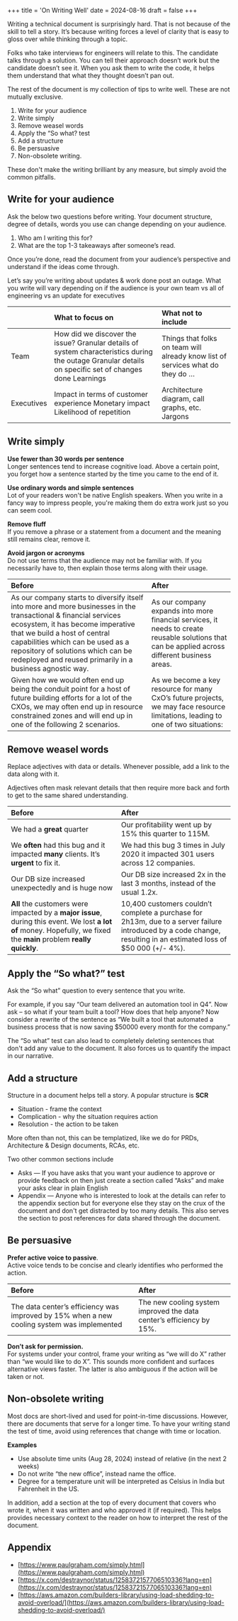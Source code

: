 +++
title = 'On Writing Well'
date = 2024-08-16
draft = false
+++

Writing a technical document is surprisingly hard. That is not because of the skill to tell a story. It’s because writing forces a level of clarity that is easy to gloss over while thinking through a topic. 

Folks who take interviews for engineers will relate to this. The candidate talks through a solution. You can tell their approach doesn’t work but the candidate doesn’t see it. When you ask them to write the code, it helps them understand that what they thought doesn’t pan out. 

The rest of the document is my collection of tips to write well. These are not mutually exclusive.

1. Write for your audience  
2. Write simply  
3. Remove weasel words  
4. Apply the “So what? test  
5. Add a structure  
6. Be persuasive  
7. Non-obsolete writing. 

These don't make the writing brilliant by any measure, but simply avoid the common pitfalls.

## Write for your audience

Ask the below two questions before writing. Your document structure, degree of details, words you use can change depending on your audience. 

1. Who am I writing this for?  
2. What are the top 1-3 takeaways after someone’s read.

Once you’re done, read the document from your audience’s perspective and understand if the ideas come through.

Let’s say you’re writing about updates & work done post an outage. What you write will vary depending on if the audience is your own team vs all of engineering vs an update for executives

|  | What to focus on | What not to include |
| :---- | :---- | :---- |
| Team | How did we discover the issue? Granular details of system characteristics during the outage Granular details on specific set of changes done Learnings | Things that folks on team will already know list of services what do they do … |
| Executives | Impact in terms of customer experience Monetary impact Likelihood of repetition | Architecture diagram, call graphs, etc. Jargons |

## Write simply

**Use fewer than 30 words per sentence**  
Longer sentences tend to increase cognitive load. Above a certain point, you forget how a sentence started by the time you came to the end of it. 

**Use ordinary words and simple sentences**  
Lot of your readers won't be native English speakers. When you write in a fancy way to impress people, you're making them do extra work just so you can seem cool. 

**Remove fluff**  
If you remove a phrase or a statement from a document and the meaning still remains clear, remove it.

**Avoid jargon or acronyms**  
Do not use terms that the audience may not be familiar with. If you necessarily have to, then explain those terms along with their usage.

| Before | After |
| :---- | :---- |
| As our company starts to diversify itself into more and more businesses in the transactional & financial services ecosystem, it has become imperative that we build a host of central capabilities which can be used as a repository of solutions which can be redeployed and reused primarily in a business agnostic way. | As our company expands into more financial services, it needs to create reusable solutions that can be applied across different business areas. |
| Given how we would often end up being the conduit point for a host of future building efforts for a lot of the CXOs, we may often end up in resource constrained zones and will end up in one of the following 2 scenarios. | As we become a key resource for many CxO’s future projects, we may face resource limitations, leading to one of two situations: |

## Remove weasel words

Replace adjectives with data or details. Whenever possible, add a link to the data along with it.

Adjectives often mask relevant details that then require more back and forth to get to the same shared understanding.

| Before | After |
| :---- | :---- |
| We had a **great** quarter | Our profitability went up by 15% this quarter to 115M. |
| We **often** had this bug and it impacted **many** clients. It’s **urgent** to fix it. | We had this bug 3 times in July 2020 it impacted 301 users across 12 companies. |
| Our DB size increased unexpectedly and is huge now | Our DB size increased 2x in the last 3 months, instead of the usual 1.2x. |
| **All** the customers were impacted by a **major issue**, during this event. We lost **a lot of** money. Hopefully, we fixed the **main** problem **really quickly**. | 10,400 customers couldn’t complete a purchase for 2h13m, due to a server failure introduced by a code change, resulting in an estimated loss of $50 000 (+/- 4%). |

## Apply the “So what?” test

Ask the “So what” question to every sentence that you write. 

For example, if you say “Our team delivered an automation tool in Q4”. Now ask – so what if your team built a tool? How does that help anyone? Now consider a rewrite of the sentence as “We built a tool that automated a business process that is now saving $50000 every month for the company.”

The “So what” test can also lead to completely deleting sentences that don't add any value to the document. It also forces us to quantify the impact in our narrative.

## Add a structure

Structure in a document helps tell a story. A popular structure is **SCR** 

* Situation \- frame the context   
* Complication \- why the situation requires action  
* Resolution \- the action to be taken

More often than not, this can be templatized, like we do for PRDs, Architecture & Design documents, RCAs, etc.

Two other common sections include

* Asks — If you have asks that you want your audience to approve or provide feedback on then just create a section called “Asks” and make your asks clear in plain English  
* Appendix — Anyone who is interested to look at the details can refer to the appendix section but for everyone else they stay on the crux of the document and don't get distracted by too many details. This also serves the section to post references for data shared through the document.

## Be persuasive

**Prefer active voice to passive**.   
Active voice tends to be concise and clearly identifies who performed the action.

| Before | After |
| :---- | :---- |
| The data center’s efficiency was improved by 15% when a new cooling system was implemented | The new cooling system improved the data center’s efficiency by 15%. |

**Don’t ask for permission.**  
For systems under your control, frame your writing as “we will do X” rather than “we would like to do X”.  This sounds more confident and surfaces alternative views faster. The latter is also ambiguous if the action will be taken or not.

## Non-obsolete writing

Most docs are short-lived and used for point-in-time discussions. However, there are documents that serve for a longer time. To have your writing stand the test of time, avoid using references that change with time or location.

**Examples**

* Use absolute time units (Aug 28, 2024) instead of relative (in the next 2 weeks)  
* Do not write “the new office”, instead name the office.  
* Degree for a temperature unit will be interpreted as Celsius in India but Fahrenheit in the US.

In addition, add a section at the top of every document that covers who wrote it, when it was written and who approved it (if required). This helps provides necessary context to the reader on how to interpret the rest of the document.

## Appendix

* [https://www.paulgraham.com/simply.html](https://www.paulgraham.com/simply.html)  
* [https://x.com/destraynor/status/1258372157706510336?lang=en](https://x.com/destraynor/status/1258372157706510336?lang=en)  
* [https://aws.amazon.com/builders-library/using-load-shedding-to-avoid-overload/](https://aws.amazon.com/builders-library/using-load-shedding-to-avoid-overload/)

